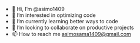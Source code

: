 - 👋 Hi, I’m @asimo1409
- 👀 I’m interested in optimizing code
- 🌱 I’m currently learning better ways to code
- 💞️ I’m looking to collaborate on productive projects
- 📫 How to reach me asimosama1409@gmail.com

<!---
asimo1409/asimo1409 is a ✨ special ✨ repository because its `README.md` (this file) appears on your GitHub profile.
You can click the Preview link to take a look at your changes.
--->
